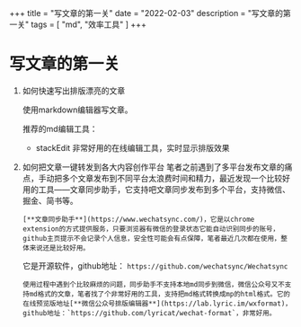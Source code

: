+++
title = "写文章的第一关"
date = "2022-02-03"
description = "写文章的第一关"
tags = [
    "md",
	"效率工具"
]
+++

# 写文章的第一关

1.  如何快速写出排版漂亮的文章

    使用markdown编辑器写文章。

    推荐的md编辑工具：

    - stackEdit 非常好用的在线编辑工具，实时显示排版效果

2.  如何把文章一键转发到各大内容创作平台
    笔者之前遇到了多平台发布文章的痛点，手动把多个文章发布到不同平台太浪费时间和精力，最近发现一个比较好用的工具——文章同步助手，它支持吧文章同步发布到多个平台，支持微信、掘金、简书等。

        [**文章同步助手**](https://www.wechatsync.com/)，它是以chrome extension的方式提供服务，只要浏览器有微信的登录状态它能自动识别同步的账号，github主页提示不会记录个人信息，安全性可能会有点保障，笔者最近几次都在使用，整体来说还是比较好用。

    它是开源软件，github地址： `https://github.com/wechatsync/Wechatsync`

        使用过程中遇到个比较麻烦的问题，同步助手不支持本地md同步到微信，微信公众号又不支持md格式的文章，笔者找了个非常好用的工具，支持把md格式转换成mp的html格式。它的在线预览版地址[**微信公众号排版编辑器**](https://lab.lyric.im/wxformat)，github地址：`https://github.com/lyricat/wechat-format`，非常好用。
